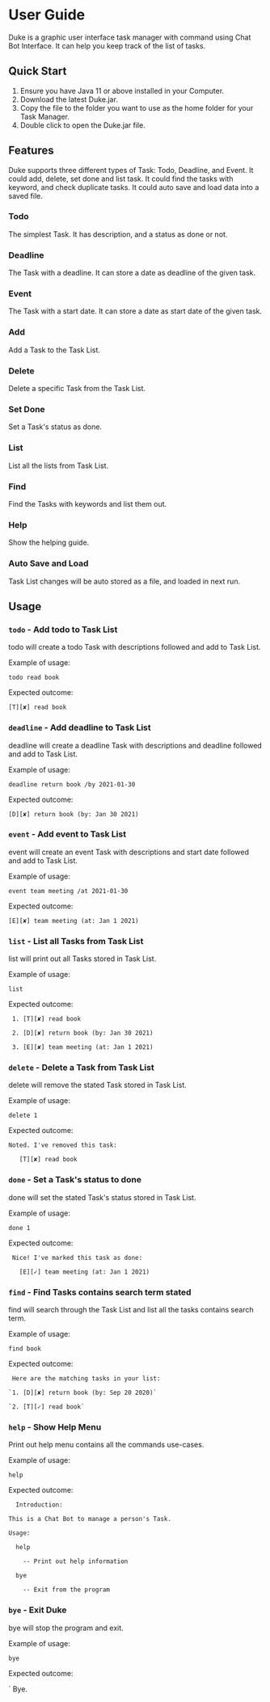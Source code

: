 

# User Guide
Duke is a graphic user interface task manager with command using Chat Bot Interface.
It can help you keep track of the list of tasks.

## Quick Start
1. Ensure you have Java 11 or above installed in your Computer.
2. Download the latest Duke.jar.
3. Copy the file to the folder you want to use as the home folder for your Task Manager.
4. Double click to open the Duke.jar file.

## Features
Duke supports three different types of Task: Todo, Deadline, and Event.
It could add, delete, set done and list task.
It could find the tasks with keyword, and check duplicate tasks.
It could auto save and load data into a saved file.
### Todo
The simplest Task. It has description, and a status as done or not.

### Deadline
The Task with a deadline. It can store a date as deadline of the given task.

### Event
The Task with a start date. It can store a date as start date of the given task.

### Add
Add a Task to the Task List.

### Delete
Delete a specific Task from the Task List.

### Set Done
Set a Task's status as done.

### List
List all the lists from Task List.

### Find
Find the Tasks with keywords and list them out.

### Help
Show the helping guide.

### Auto Save and Load
Task List changes will be auto stored as a file, and loaded in next run.


## Usage

### `todo` - Add todo to Task List

todo will create a todo Task with descriptions followed and add to Task List.

Example of usage:

`todo read book`

Expected outcome:

`[T][✘] read book`

### `deadline` - Add deadline to Task List

deadline will create a deadline Task with descriptions and deadline followed and add to Task List.

Example of usage:

`deadline return book /by 2021-01-30`

Expected outcome:

`[D][✘] return book (by: Jan 30 2021)`

### `event` - Add event to Task List

event will create an event Task with descriptions and start date followed and add to Task List.

Example of usage:

`event team meeting /at 2021-01-30`

Expected outcome:

`[E][✘] team meeting (at: Jan 1 2021)`

### `list` - List all Tasks from Task List

list will print out all Tasks stored in Task List.

Example of usage:

`list`

Expected outcome:

` 1. [T][✘] read book`

` 2. [D][✘] return book (by: Jan 30 2021)`

` 3. [E][✘] team meeting (at: Jan 1 2021)`

### `delete` - Delete a Task from Task List

delete will remove the stated Task stored in Task List.

Example of usage:

`delete 1`

Expected outcome:

` Noted. I've removed this task: `

`   [T][✘] read book`

### `done` - Set a Task's status to done

done will set the stated Task's status stored in Task List.

Example of usage:

`done 1`

Expected outcome:

` Nice! I've marked this task as done:`

`   [E][✓] team meeting (at: Jan 1 2021)`

### `find` - Find Tasks contains search term stated

find will search through the Task List and list all the tasks contains search term.

Example of usage:

`find book`

Expected outcome:

` Here are the matching tasks in your list:`

    `1. [D][✘] return book (by: Sep 20 2020)`
    
    `2. [T][✓] read book`

### `help` - Show Help Menu

Print out help menu contains all the commands use-cases.

Example of usage:

`help`

Expected outcome:

`  Introduction:`

`This is a Chat Bot to manage a person's Task.`

`Usage:`

`  help`

`    -- Print out help information`

`  bye`

`    -- Exit from the program`


### `bye` - Exit Duke

bye will stop the program and exit.

Example of usage:

`bye`

Expected outcome:

` Bye. 
